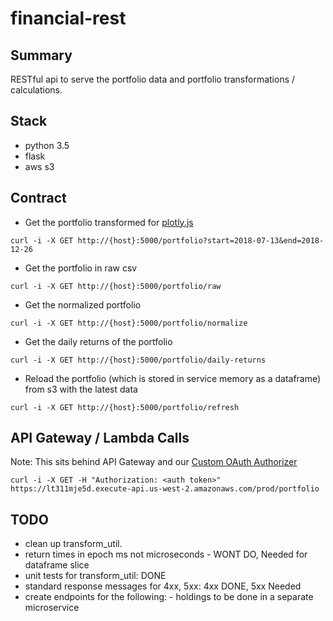 # financial-rest

## Summary
RESTful api to serve the portfolio data and portfolio transformations / calculations.

## Stack
- python 3.5
- flask
- aws s3

## Contract

- Get the portfolio transformed for [plotly.js](https://plot.ly/javascript/)

`curl -i -X GET http://{host}:5000/portfolio?start=2018-07-13&end=2018-12-26`

- Get the portfolio in raw csv 

`curl -i -X GET http://{host}:5000/portfolio/raw`

- Get the normalized portfolio

`curl -i -X GET http://{host}:5000/portfolio/normalize`

- Get the daily returns of the portfolio

`curl -i -X GET http://{host}:5000/portfolio/daily-returns`

- Reload the portfolio (which is stored in service memory as a dataframe) from s3 with the latest data

`curl -i -X GET http://{host}:5000/portfolio/refresh`

## API Gateway / Lambda Calls
Note: This sits behind API Gateway and our [Custom OAuth Authorizer](https://github.com/ExpanseLLC/lambda_authorizer/wiki)

`curl -i -X GET -H "Authorization: <auth token>" https://lt311mje5d.execute-api.us-west-2.amazonaws.com/prod/portfolio`

## TODO
- clean up transform_util. 
- return times in epoch ms not microseconds - WONT DO, Needed for dataframe slice
- unit tests for transform_util: DONE
- standard response messages for 4xx, 5xx: 4xx DONE, 5xx Needed
- create endpoints for the following: - holdings to be done in a separate microservice
